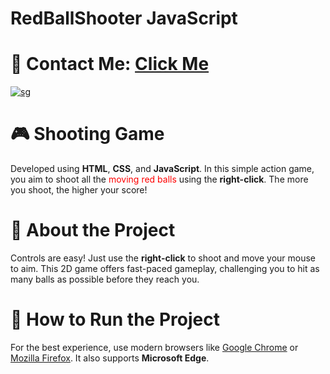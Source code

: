 # RedBallShooter JavaScript

<h1> 📧 Contact Me: <a href="mailto:contactmayank@aol.com"> Click Me</a></h1> 

<a href="https://ibb.co/FKFM4k7"><img src="https://i.ibb.co/0c2C5vp/sg.png" alt="sg" border="0"></a><br />

<h1> 🎮 Shooting Game </h1>
<p>Developed using <strong>HTML</strong>, <strong>CSS</strong>, and <strong>JavaScript</strong>. In this simple action game, you aim to shoot all the <span style="color: red;">moving red balls</span> using the <strong>right-click</strong>. The more you shoot, the higher your score!</p>

<h1> 📜 About the Project </h1>
<p>Controls are easy! Just use the <strong>right-click</strong> to shoot and move your mouse to aim. This 2D game offers fast-paced gameplay, challenging you to hit as many balls as possible before they reach you.</p>

<h1> 🚀 How to Run the Project </h1>
<p>For the best experience, use modern browsers like <a href="https://www.google.com/chrome/">Google Chrome</a> or <a href="https://www.mozilla.org/en-US/firefox/new/">Mozilla Firefox</a>. It also supports <strong>Microsoft Edge</strong>.</p>
